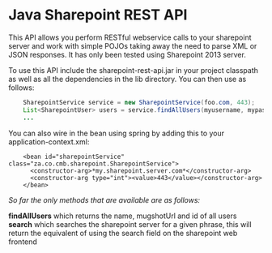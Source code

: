 Java Sharepoint REST API
========================

This API allows you perform RESTful webservice calls to your sharepoint server and work with simple POJOs taking away
the need to parse XML or JSON responses. It has only been tested using Sharepoint 2013 server.

To use this API include the sharepoint-rest-api.jar in your project classpath as well as all the dependencies in the
lib directory. You can then use as follows:
```java
    SharepointService service = new SharepointService(foo.com, 443);
    List<SharepointUser> users = service.findAllUsers(myusername, mypassword, mydomain);
    ...
```

You can also wire in the bean using spring by adding this to your application-context.xml:
```
    <bean id="sharepointService" class="za.co.cmb.sharepoint.SharepointService">
      <constructor-arg>*my.sharepoint.server.com*</constructor-arg>
      <constructor-arg type="int"><value>443</value></constructor-arg>
    </bean>
```


*So far the only methods that are available are as follows:*

**findAllUsers** which returns the name, mugshotUrl and id of all users<br/>
**search** which searches the sharepoint server for a given phrase, this will return the equivalent of using the search field on the sharepoint web frontend